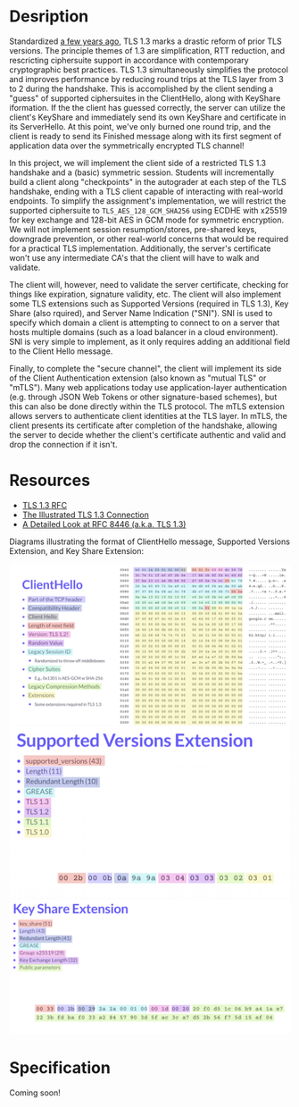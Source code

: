 # Desription

Standardized [a few years ago][1], TLS 1.3 marks a drastic reform of prior TLS
versions. The principle themes of 1.3 are simplification, RTT reduction, and
rescricting ciphersuite support in accordance with contemporary cryptographic
best practices. TLS 1.3 simultaneously simplifies the protocol and improves
performance by reducing round trips at the TLS layer from 3 to 2 during the
handshake. This is accomplished by the client sending a "guess" of supported
ciphersuites in the ClientHello, along with KeyShare iformation. If the the
client has guessed correctly, the server can utilize the client's KeyShare and
immediately send its own KeyShare and certificate in its ServerHello. At this
point, we've only burned one round trip, and the client is ready to send its
Finished message along with its first segment of application data over the
symmetrically encrypted TLS channel!

In this project, we will implement the client side of a restricted TLS 1.3
handshake and a (basic) symmetric session. Students will incrementally build a
client along "checkpoints" in the autograder at each step of the TLS handshake,
ending with a TLS client capable of interacting with real-world endpoints. To
simplify the assignment's implementation, we will restrict the supported
ciphersuite to `TLS_AES_128_GCM_SHA256` using ECDHE with x25519 for key
exchange and 128-bit AES in GCM mode for symmetric encryption. We will not
implement session resumption/stores, pre-shared keys, downgrade prevention, or
other real-world concerns that would be required for a practical TLS
implementation.  Additionally, the server's certificate won't use any
intermediate CA's that the client will have to walk and validate.

The client will, however, need to validate the server certificate, checking for
things like expiration, signature validity, etc. The client will also implement
some TLS extensions such as Supported Versions (required in TLS 1.3), Key Share
(also rquired), and Server Name Indication ("SNI"). SNI is used to specify
which domain a client is attempting to connect to on a server that hosts
multiple domains (such as a load balancer in a cloud environment). SNI is very
simple to implement, as it only requires adding an additional field to the
Client Hello message.

Finally, to complete the "secure channel", the client will implement its side
of the Client Authentication extension (also known as "mutual TLS" or "mTLS").
Many web applications today use application-layer authentication (e.g. through
JSON Web Tokens or other signature-based schemes), but this can also be done
directly within the TLS protocol. The mTLS extension allows servers to
authenticate client identities at the TLS layer. In mTLS, the client presents
its certificate after completion of the handshake, allowing the server to
decide whether the client's certificate authentic and valid and drop the
connection if it isn't.

# Resources

- [TLS 1.3 RFC][1]
- [The Illustrated TLS 1.3 Connection][2]
- [A Detailed Look at RFC 8446 (a.k.a. TLS 1.3)][3]

Diagrams illustrating the format of ClientHello message, Supported Versions
Extension, and Key Share Extension:

![](./img/client_hello.png)
![](./img/supported_versions.png)
![](./img/key_share.png)

# Specification

Coming soon!

[1]: https://www.rfc-editor.org/rfc/rfc8446
[2]: https://tls13.xargs.org/
[3]: https://blog.cloudflare.com/rfc-8446-aka-tls-1-3/
